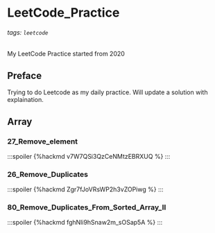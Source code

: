 # LeetCode_Practice
###### tags: `leetcode`
My LeetCode Practice started from 2020
## Preface
Trying to do Leetcode as my daily practice. Will update a solution with explaination.
## Array
### 27_Remove_element
:::spoiler
{%hackmd v7W7QSi3QzCeNMtzEBRXUQ %}
:::
### 26_Remove_Duplicates
:::spoiler
{%hackmd Zgr7fJoVRsWP2h3vZOPiwg %}
:::
### 80_Remove_Duplicates_From_Sorted_Array_II
:::spoiler
{%hackmd fghNli9hSnaw2m_sOSap5A %}
:::
